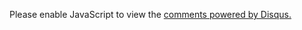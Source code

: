 <section class="comment">
<!-- 多说评论框 start -->
	<div class="ds-thread" data-thread-key="{{ page.url | remove:'index.html' }}" data-title="{{ page.title }}" data-url="{{ site.url }}{{ page.url | remove:'index.html' }}"></div>
<!-- 多说评论框 end -->
<!-- 多说公共JS代码 start (一个网页只需插入一次) -->
<script type="text/javascript">
var duoshuoQuery = {short_name:"yourname"};
	(function() {
		var ds = document.createElement('script');
		ds.type = 'text/javascript';ds.async = true;
		ds.src = (document.location.protocol == 'https:' ? 'https:' : 'http:') + '//static.duoshuo.com/embed.js';
		ds.charset = 'UTF-8';
		(document.getElementsByTagName('head')[0] 
		 || document.getElementsByTagName('body')[0]).appendChild(ds);
	})();
	</script>
<!-- 多说公共JS代码 end -->

<noscript>Please enable JavaScript to view the <a href="http://disqus.com/?ref_noscript">comments powered by Disqus.</a></noscript>
</section>

